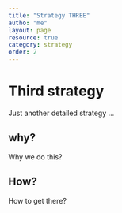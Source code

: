 ```yaml
---
title: "Strategy THREE"
autho: "me"
layout: page
resource: true 
category: strategy 
order: 2
---
```


# Third strategy
Just another detailed strategy ...

## why?
Why we do this?

## How?
How to get there?

